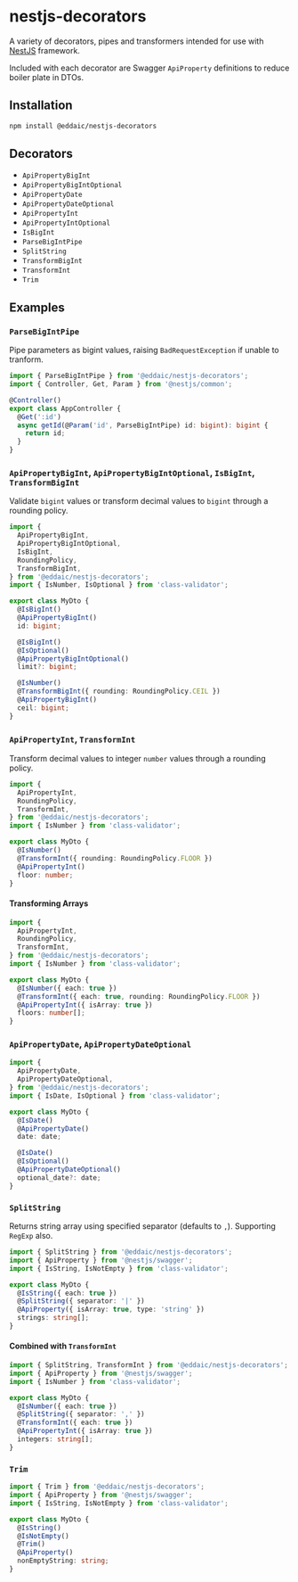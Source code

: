 # nestjs-decorators

A variety of decorators, pipes and transformers intended for use with [NestJS](https://nestjs.com/) framework.

Included with each decorator are Swagger `ApiProperty` definitions to reduce boiler plate in DTOs.

## Installation

```sh
npm install @eddaic/nestjs-decorators
```

## Decorators

- `ApiPropertyBigInt`
- `ApiPropertyBigIntOptional`
- `ApiPropertyDate`
- `ApiPropertyDateOptional`
- `ApiPropertyInt`
- `ApiPropertyIntOptional`
- `IsBigInt`
- `ParseBigIntPipe`
- `SplitString`
- `TransformBigInt`
- `TransformInt`
- `Trim`

## Examples

### `ParseBigIntPipe`

Pipe parameters as bigint values, raising `BadRequestException` if unable to tranform.

```typescript
import { ParseBigIntPipe } from '@eddaic/nestjs-decorators';
import { Controller, Get, Param } from '@nestjs/common';

@Controller()
export class AppController {
  @Get(':id')
  async getId(@Param('id', ParseBigIntPipe) id: bigint): bigint {
    return id;
  }
}
```

### `ApiPropertyBigInt`, `ApiPropertyBigIntOptional`, `IsBigInt`, `TransformBigInt`

Validate `bigint` values or transform decimal values to `bigint` through a rounding policy.

```typescript
import {
  ApiPropertyBigInt,
  ApiPropertyBigIntOptional,
  IsBigInt,
  RoundingPolicy,
  TransformBigInt,
} from '@eddaic/nestjs-decorators';
import { IsNumber, IsOptional } from 'class-validator';

export class MyDto {
  @IsBigInt()
  @ApiPropertyBigInt()
  id: bigint;

  @IsBigInt()
  @IsOptional()
  @ApiPropertyBigIntOptional()
  limit?: bigint;

  @IsNumber()
  @TransformBigInt({ rounding: RoundingPolicy.CEIL })
  @ApiPropertyBigInt()
  ceil: bigint;
}
```

### `ApiPropertyInt`, `TransformInt`

Transform decimal values to integer `number` values through a rounding policy.

```typescript
import {
  ApiPropertyInt,
  RoundingPolicy,
  TransformInt,
} from '@eddaic/nestjs-decorators';
import { IsNumber } from 'class-validator';

export class MyDto {
  @IsNumber()
  @TransformInt({ rounding: RoundingPolicy.FLOOR })
  @ApiPropertyInt()
  floor: number;
}
```

#### Transforming Arrays

```typescript
import {
  ApiPropertyInt,
  RoundingPolicy,
  TransformInt,
} from '@eddaic/nestjs-decorators';
import { IsNumber } from 'class-validator';

export class MyDto {
  @IsNumber({ each: true })
  @TransformInt({ each: true, rounding: RoundingPolicy.FLOOR })
  @ApiPropertyInt({ isArray: true })
  floors: number[];
}
```

### `ApiPropertyDate`, `ApiPropertyDateOptional`

```typescript
import {
  ApiPropertyDate,
  ApiPropertyDateOptional,
} from '@eddaic/nestjs-decorators';
import { IsDate, IsOptional } from 'class-validator';

export class MyDto {
  @IsDate()
  @ApiPropertyDate()
  date: date;

  @IsDate()
  @IsOptional()
  @ApiPropertyDateOptional()
  optional_date?: date;
}
```

### `SplitString`

Returns string array using specified separator (defaults to `,`). Supporting `RegExp` also.

```typescript
import { SplitString } from '@eddaic/nestjs-decorators';
import { ApiProperty } from '@nestjs/swagger';
import { IsString, IsNotEmpty } from 'class-validator';

export class MyDto {
  @IsString({ each: true })
  @SplitString({ separator: '|' })
  @ApiProperty({ isArray: true, type: 'string' })
  strings: string[];
}
```

#### Combined with `TransformInt`

```typescript
import { SplitString, TransformInt } from '@eddaic/nestjs-decorators';
import { ApiProperty } from '@nestjs/swagger';
import { IsNumber } from 'class-validator';

export class MyDto {
  @IsNumber({ each: true })
  @SplitString({ separator: ',' })
  @TransformInt({ each: true })
  @ApiPropertyInt({ isArray: true })
  integers: string[];
}
```

### `Trim`

```typescript
import { Trim } from '@eddaic/nestjs-decorators';
import { ApiProperty } from '@nestjs/swagger';
import { IsString, IsNotEmpty } from 'class-validator';

export class MyDto {
  @IsString()
  @IsNotEmpty()
  @Trim()
  @ApiProperty()
  nonEmptyString: string;
}
```
